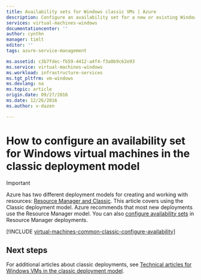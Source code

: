```yaml
---
title: Availability sets for Windows classic VMs | Azure
description: Configure an availability set for a new or existing Windows virtual machine in the classic deployment model using the Azure Portal and Azure PowerShell.
services: virtual-machines-windows
documentationcenter: ''
author: cynthn
manager: timlt
editor: ''
tags: azure-service-management

ms.assetid: c3b7fdec-fb59-4412-a4f4-f3a0b9c62e93
ms.service: virtual-machines-windows
ms.workload: infrastructure-services
ms.tgt_pltfrm: vm-windows
ms.devlang: na
ms.topic: article
origin.date: 09/27/2016
ms.date: 12/26/2016
ms.author: v-dazen

---
```

# How to configure an availability set for Windows virtual machines in the classic deployment model
> [!IMPORTANT] 
> Azure has two different deployment models for creating and working with resources: [Resource Manager and Classic](../../../resource-manager-deployment-model.md). This article covers using the Classic deployment model. Azure recommends that most new deployments use the Resource Manager model. You can also [configure availability sets](../create-availability-set.md?toc=%2fvirtual-machines%2fwindows%2ftoc.json) in Resource Manager deployments.

[!INCLUDE [virtual-machines-common-classic-configure-availability](../../../../includes/virtual-machines-common-classic-configure-availability.md)]

## Next steps
For additional articles about classic deployments, see [Technical articles for Windows VMs in the classic deployment model](../../virtual-machines-windows-index.md?toc=%2fvirtual-machines%2fwindows%2ftoc.json).
